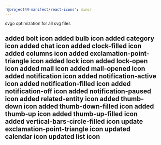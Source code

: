 ```yaml
---
'@project44-manifest/react-icons': minor
---
```

svgo optimization for all svg files

added bolt icon
added bulb icon
added category icon
added chat icon
added clock-filled icon
added columns icon
added exclamation-point-triangle icon
added lock icon
added lock-open icon
added mail icon
added mail-opened icon
added notification icon
added notification-active icon
added notification-filled icon
added notification-off icon
added notification-paused icon
added related-entity icon
added thumb-down icon
added thumb-down-filled icon
added thumb-up icon
added thumb-up-filled icon
added vertical-bars-circle-filled icon
update exclamation-point-triangle icon
updated calendar icon
updated list icon
---
